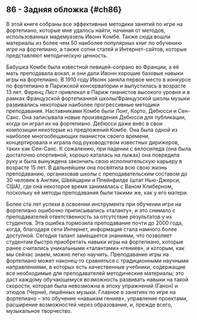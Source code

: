 ## 86 - Задняя обложка {#ch86}

В этой книге собраны все эффективные методики занятий по игре на фортепиано, которые мне удалось найти, начиная от методов, использованных мадемуазель Ивонн Комбе. Также сюда вошли материалы из более чем 50 наиболее популярных книг по обучению игре на фортепиано, а также сотни статей и Интернет-сайтов, которые представляют методическую ценность.

Бабушка Комбе была известной певицей-сопрано во Франции, а её мать преподавала вокал, и они дали Ивонн хорошие базовые навыки игры на фортепиано. В 1910 году Ивонн заняла первое место в конкурсе по фортепиано в Парижской консерватории и выпустилась в возрасте 13 лет. Ференц Лист привлекал в Париж пианистов высокого уровня и в рамках Французской фортепианной школы/Французской школы музыки развивались некоторые наиболее прогрессивные методики преподавания. Наставниками Комбе были Лонг, Корто, Дебюсси и Сен-Санс. Она записывала новые произведения Дебюсси для публикации, когда он играл их на фортепиано. Дебюсси даже внёс в свои композиции некоторые из предложений Комбе. Она была одной из наиболее многообещающих пианисток своего времени, концертировала и играла под руководством известных дирижеров, таких как Сен-Санс. К сожалению, при падении с велосипеда (она была достаточно спортивной, хорошо каталась на лыжах) она повредила руку и была вынуждена закончить свою исполнительскую карьеру в возрасте 15 лет. В дальнейшем она посвятила всю свою жизнь преподаванию, организовав школы с преподавательским составом до 30 человек в Англии, Швейцарии и Плейнфилде (штат Нью-Джерси, США), где она некоторое время занималась с Ваном Клиберном, поскольку её методы преподавания были такими же, как у его матери.

Более ста лет успехи в освоении инструмента при обучении игре на фортепиано ошибочно приписывались «таланту», и это снимало с преподавателей ответственность за отсутствие результатов у их студентов. Эта ошибка тормозила преподавание почти до 2000 года, когда, благодаря сети Интернет, информация стала намного более доступной. Сегодня талант замещается знаниями, что позволяет студентам быстро приобретать навыки игры на фортепиано, которые ранее считались уникальными «талантами» «гениев», и которым, как мы сейчас знаем, можно легко научить. Преподавание игры на фортепиано может наконец-то сравняться с традиционными научными направлениями, в которых есть качественные учебники, содержащие все необходимые для преподавателей методические материалы; это даст каждому обучающемуся возможность развивать навыки на такой скорости, которая была невозможна в эпоху упражнений (Ганон) и этюдов (Черни), лишённых музыки. Главное в занятиях по игре на фортепиано – это обучение «навыкам гениев», управление проектами, расширение возможностей через образование, и, прежде всего, музыкальное творчество.
